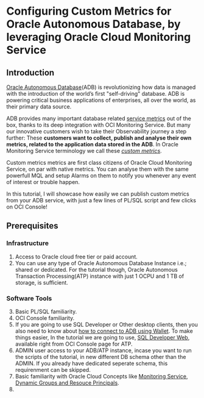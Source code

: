

# Configuring Custom Metrics for Oracle Autonomous Database, by leveraging Oracle Cloud Monitoring Service
## Introduction
[Oracle Autonomous Database](https://www.oracle.com/autonomous-database/)(ADB) is revolutionizing how data is managed with the introduction of the world’s first "self-driving" database. ADB is powering critical business applications of enterprises, all over the world, as their primary data source. 

ADB provides many important database related [service metrics](https://docs.oracle.com/en-us/iaas/Content/Database/References/databasemetrics_topic-Overview_of_the_Database_Service_Autonomous_Database_Metrics.htm) out of the box, thanks to its deep integration with OCI Monitoring Service. 
But many our innovative customers wish to take their Observability journey a step further:
These **customers want to collect, publish and analyse their own metrics, related to the application data stored in the ADB**. In Oracle Monitoring Service terminology we call these [*custom metrics*](https://docs.oracle.com/en-us/iaas/Content/Monitoring/Tasks/publishingcustommetrics.htm). 

Custom metrics metrics are first class citizens of Oracle Cloud Monitoring Service, on par with native metrics. You can analyse them with the same powerfull MQL and setup Alarms on them to notify you whenever any event of interest or trouble happen.

In this tutorial, I will showcase how easily we can publish custom metrics from your ADB service, with just a few lines of PL/SQL script and few clicks on OCI Console!

## Prerequisites 
### Infrastructure
 1. Access to Oracle cloud free tier or paid account.
 2. You can use any type of Oracle Autonomous Database Instance i.e.; shared or dedicated. For the tutorial though, Oracle Autonomous Transaction Processing(ATP) instance with just 1 OCPU and 1 TB of storage, is sufficient. 
 
 ### Software Tools
 3. Basic PL/SQL familiarity.
 4. OCI Console familiarity.
 5. If you are going to use SQL Developer or Other desktop clients, then you also need to know about [how to connect to ADB using Wallet](https://docs.oracle.com/en/cloud/paas/autonomous-data-warehouse-cloud/cswgs/autonomous-connect-sql-developer.html#GUID-14217939-3E8F-4782-BFF2-021199A908FD).  To make things easier, In the tutorial we are going to use, [SQL Developer Web](https://docs.oracle.com/en/cloud/paas/autonomous-database/adbsa/sql-developer-web.html#GUID-C32A78E5-4C5F-476F-86AB-AEEEA9CF2704), available right from OCI Console page for ATP. 
 6. ADMIN user access to your ADB/ATP instance, incase you want to run the scripts of the tutorial, in new different DB schema other than the ADMIN. If you already have dedicated seperate schema, this requirenment can be skipped.
 7. Basic familiarity with Oracle Cloud Concepts like [Monitoring Service](https://docs.oracle.com/en-us/iaas/Content/Monitoring/Concepts/monitoringoverview.htm), [Dynamic Groups and Resouce Principals](https://docs.oracle.com/en-us/iaas/Content/Identity/Concepts/overview.htm). 
 8. 
